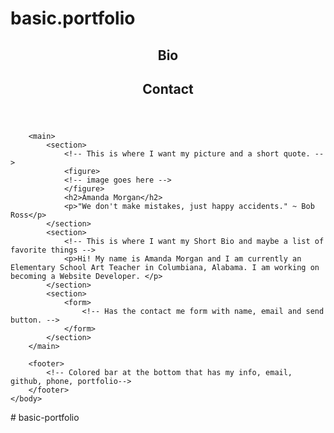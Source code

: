 # basic.portfolio
<!DOCTYPE html>
<html>
	<head> 
		<title> My Profile </title> 
		<meta charset=“UTF-8”> 
		<meta name=“description” content=“When you search for your website this is the description that shows up”> 
        <link rel="stylesheet" type="text/css" href="styles.css"> 
	</head> 
	<body>
        <header>
            <nav>
                <!--This is where my navigation bar will be, include Bio link and contact link-->
                <h2>Bio</h2>
                <h2>Contact</h2>
            </nav>
        </header>

        <main>
            <section>
                <!-- This is where I want my picture and a short quote. -->
                <figure>
                <!-- image goes here -->
                </figure>
                <h2>Amanda Morgan</h2>
                <p>"We don't make mistakes, just happy accidents." ~ Bob Ross</p>
            </section>
            <section>
                <!-- This is where I want my Short Bio and maybe a list of favorite things -->
                <p>Hi! My name is Amanda Morgan and I am currently an Elementary School Art Teacher in Columbiana, Alabama. I am working on becoming a Website Developer. </p>
            </section>
            <section>
                <form>
                    <!-- Has the contact me form with name, email and send button. -->
                </form>
            </section>
        </main>

        <footer>
            <!-- Colored bar at the bottom that has my info, email, github, phone, portfolio-->
        </footer>
	</body>
</html> 
# basic-portfolio

